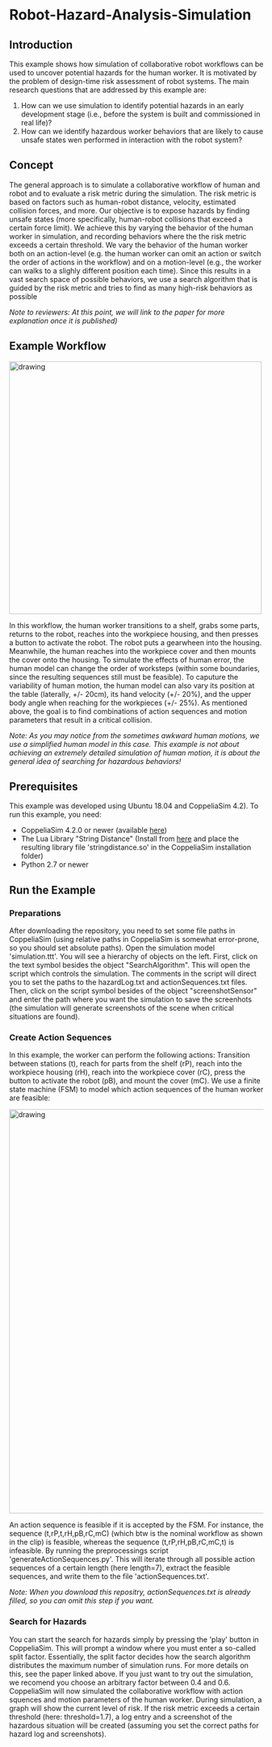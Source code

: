# Robot-Hazard-Analysis-Simulation
## Introduction
This example shows how simulation of collaborative robot workflows can be used to uncover potential hazards for the human worker. It is motivated by the problem of design-time risk assessment of robot systems. The main research questions that are addressed by this example are:
1. How can we use simulation to identify potential hazards in an early development stage (i.e., before the system is built and commissioned in real life)?
2. How can we identify hazardous worker behaviors that are likely to cause unsafe states wen performed in interaction with the robot system?

## Concept
The general approach is to simulate a collaborative workflow of human and robot and to evaluate a risk metric during the simulation. The risk metric is based on factors such as human-robot distance, velocity, estimated collision forces, and more. Our objective is to expose hazards by finding unsafe states (more specifically, human-robot collisions that exceed a certain force limit). We achieve this by varying the behavior of the human worker in simulation, and recording behaviors where the the risk metric exceeds a certain threshold. We vary the behavior of the human worker both on an action-level (e.g. the human worker can omit an action or switch the order of actions in the workflow) and on a motion-level (e.g., the worker can walks to a slighly different position each time). Since this results in a vast search space of possible behaviors, we use a search algorithm that is guided by the risk metric and tries to find as many high-risk behaviors as possible

_Note to reviewers: At this point, we will link to the paper for more explanation once it is published)_

## Example Workflow

<img src="https://user-images.githubusercontent.com/56551323/139922675-bec8337b-556d-4d55-a843-07871c5d8177.gif" alt="drawing" width="500"/>

In this workflow, the human worker transitions to a shelf, grabs some parts, returns to the robot, reaches into the workpiece housing, and then presses a button to activate the robot. The robot puts a gearwheen into the housing. Meanwhile, the human reaches into the workpiece cover and then mounts the cover onto the housing. To simulate the effects of human error, the human model can change the order of worksteps (within some boundaries, since the resulting sequences still must be feasible). To caputure the variability of human motion, the human model can also vary its position at the table (laterally, +/- 20cm), its hand velocity (+/- 20%), and the upper body angle when reaching for the workpieces (+/- 25%). As mentioned above, the goal is to find combinations of action sequences and motion parameters that result in a critical collision. 

_Note: As you may notice from the sometimes awkward human motions, we use a simplified human model in this case. This example is not about achieving an extremely detailed simulation of human motion, it is about the general idea of searching for hazardous behaviors!_

## Prerequisites
This example was developed using Ubuntu 18.04 and CoppeliaSim 4.2). To run this example, you need:
- CoppeliaSim 4.2.0 or newer (available [here](https://www.coppeliarobotics.com/downloads))
- The Lua Library "String Distance" (Install from [here](http://www.ccpa.puc-rio.br/software/stringdistance/) and place the resulting library file 'stringdistance.so' in the CoppeliaSim installation folder)
- Python 2.7 or newer

## Run the Example
### Preparations
After downloading the repository, you need to set some file paths in CoppeliaSim (using relative paths in CoppeliaSim is somewhat error-prone, so you should set absolute paths). Open the simulation model 'simulation.ttt'. You will see a hierarchy of objects on the left. First, click on the text symbol besides the object "SearchAlgorithm". This will open the script which controls the simulation. The comments in the script will direct you to set the paths to the hazardLog.txt and actionSequences.txt files. Then, click on the script symbol besides of the object "screenshotSensor" and enter the path where you want the simulation to save the screenhots (the simulation will generate screenshots of the scene when critical situations are found).

### Create Action Sequences
In this example, the worker can perform the following actions: Transition between stations (t), reach for parts from the shelf (rP), reach into the workpiece housing (rH), reach into the workpiece cover (rC), press the button to activate the robot (pB), and mount the cover (mC). 
We use a finite state machine (FSM) to model which action sequences of the human worker are feasible:

<img src="https://user-images.githubusercontent.com/56551323/139909669-5295cd09-7c8b-432c-a03f-5b898078db2e.png" alt="drawing" width="800"/>

An action sequence is feasible if it is accepted by the FSM. For instance, the sequence (t,rP,t,rH,pB,rC,mC) (which btw is the nominal workflow as shown in the clip) is feasible, whereas the sequence (t,rP,rH,pB,rC,mC,t) is infeasible.
By running the preprocessings script 'generateActionSequences.py'. This will iterate through all possible action sequences of a certain length (here length=7), extract the feasible sequences, and write them to the file 'actionSequences.txt'.

_Note: When you download this repositry, actionSequences.txt is already filled, so you can omit this step if you want._

### Search for Hazards
You can start the search for hazards simply by pressing the 'play' button in CoppeliaSim. This will prompt a window where you must enter a so-called split factor. Essentially, the split factor decides how the search algorithm distributes the maximum number of simulation runs. For more details on this, see the paper linked above. If you just want to try out the simulation, we recomend you choose an arbitrary factor between 0.4 and 0.6. CoppeliaSim will now simulated the collaborative workflow with action squences and motion parameters of the human worker. During simulation, a graph will show the current level of risk. If the risk metric exceeds a certain threshold (here: threshold=1.7), a log entry and a screenshot of the hazardous situation will be created (assuming you set the correct paths for hazard log and screenshots).
